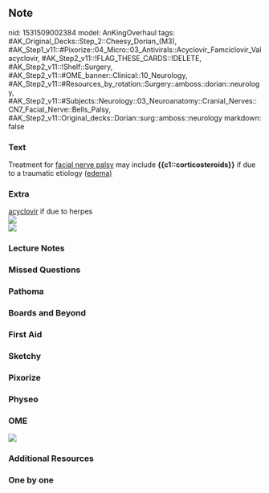 ## Note
nid: 1531509002384
model: AnKingOverhaul
tags: #AK_Original_Decks::Step_2::Cheesy_Dorian_(M3), #AK_Step1_v11::#Pixorize::04_Micro::03_Antivirals::Acyclovir_Famciclovir_Valacyclovir, #AK_Step2_v11::!FLAG_THESE_CARDS::!DELETE, #AK_Step2_v11::!Shelf::Surgery, #AK_Step2_v11::#OME_banner::Clinical::10_Neurology, #AK_Step2_v11::#Resources_by_rotation::Surgery::amboss::dorian::neurology, #AK_Step2_v11::#Subjects::Neurology::03_Neuroanatomy::Cranial_Nerves::CN7_Facial_Nerve::Bells_Palsy, #AK_Step2_v11::Original_decks::Dorian::surg::amboss::neurology
markdown: false

### Text
Treatment for <u>facial nerve palsy</u> may include
<b>{{c1::corticosteroids}}</b> if due to a traumatic etiology
(<u>edema)</u>

### Extra
<div>
  <u>acyclovir</u> if due to herpes
</div><img src="paste-4627449304317953.jpg">
<div><img src="paste-1022597353439233.jpg"></div>

### Lecture Notes


### Missed Questions


### Pathoma


### Boards and Beyond


### First Aid


### Sketchy


### Pixorize


### Physeo


### OME
<div class="ome-widget">
  <a href=
  "https://onlinemeded.org/spa/neurology?ref=anki"><img src="_OME_AnkiFlashcards_Topic_5.png"></a>
</div>

### Additional Resources


### One by one

